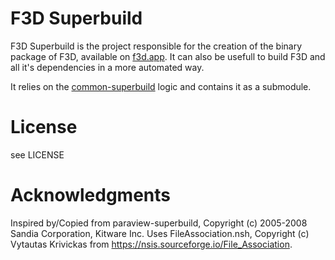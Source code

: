 # F3D Superbuild

F3D Superbuild is the project responsible for the creation of the binary package of F3D, available on
[f3d.app](https://f3d.app/doc/user/INSTALLATION.html). It can also be usefull to build F3D and all it's dependencies
in a more automated way.

It relies on the [common-superbuild](https://gitlab.kitware.com/paraview/common-superbuild/) logic and contains
it as a submodule.



# License
see LICENSE

# Acknowledgments
Inspired by/Copied from paraview-superbuild, Copyright (c) 2005-2008 Sandia Corporation, Kitware Inc.
Uses FileAssociation.nsh, Copyright (c) Vytautas Krivickas from https://nsis.sourceforge.io/File_Association.
